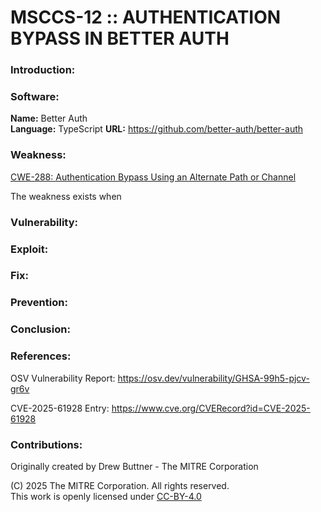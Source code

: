 # MSCCS-12 :: AUTHENTICATION BYPASS IN BETTER AUTH

### Introduction:

### Software:

**Name:** Better Auth  
**Language:** TypeScript 
**URL:** https://github.com/better-auth/better-auth

### Weakness:

<a href="https://cwe.mitre.org/data/definitions/288.html">CWE-288: Authentication Bypass Using an Alternate Path or Channel</a>

The weakness exists when

### Vulnerability:


### Exploit:


### Fix:


### Prevention:


### Conclusion:


### References:

OSV Vulnerability Report: https://osv.dev/vulnerability/GHSA-99h5-pjcv-gr6v

CVE-2025-61928 Entry: https://www.cve.org/CVERecord?id=CVE-2025-61928

### Contributions:

Originally created by Drew Buttner - The MITRE Corporation<br>

(C) 2025 The MITRE Corporation. All rights reserved.<br>
This work is openly licensed under <a href="https://creativecommons.org/licenses/by/4.0/">CC-BY-4.0</a>
